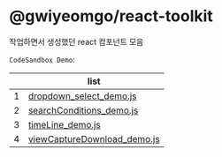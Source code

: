 # @gwiyeomgo/react-toolkit
작업하면서 생성했던 react 컴포넌트 모음

`CodeSandbox Demo`:

||list|
|---|---|
|1| [dropdown_select_demo.js](https://codesandbox.io/s/xc3dhp) |
|2| [searchConditions_demo.js](https://codesandbox.io/s/y7d247) |
|3| [timeLine_demo.js](https://codesandbox.io/s/nd4hwg) |
|4| [viewCaptureDownload_demo.js](https://codesandbox.io/s/hwyvqq) |